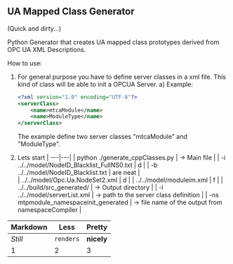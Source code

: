 ## UA Mapped Class Generator

(Quick and dirty...)

Python Generator that creates UA mapped class prototypes derived from OPC UA XML Descriptions.

How to use:

1. For general purpose you have to define server classes in a xml file. This kind of class will be able to init a OPCUA Server.
	a) Example:
	```xml
	<?xml version="1.0" encoding="UTF-8"?>
	<serverClass>
		<name>mtcaModule</name>
		<name>ModuleType</name>
	</serverClass>
	```
	The example define two server classes "mtcaModule" and "ModuleType".

2. Lets start
| ---|---|
| python ./generate_cppClasses.py | -> Main file |
| -i ../../model/NodeID_Blacklist_FullNS0.txt | d | 
| -b ../../model/NodeID_Blacklist.txt | are neat |  
| ../../model/Opc.Ua.NodeSet2.xml | d |
| ../../model/moduleim.xml | f |
| ../../build/src_generated/ | -> Output directory |
| -l ../../model/serverList.xml | -> path to the server class definition |
| -ns mtpmodule_namespaceinit_generated | -> file name of the output from namespaceCompiler |

Markdown | Less | Pretty
|--- | --- | ---|
|*Still* | `renders` | **nicely**|
|1 | 2 | 3|



